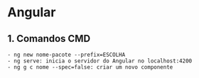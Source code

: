 # Angular
## 1. Comandos CMD
	- ng new nome-pacote --prefix=ESCOLHA
	- ng serve: inicia o servidor do Angular no localhost:4200
	- ng g c nome --spec=false: criar um novo componente